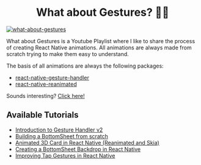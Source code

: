 <h1 align="center">
What about Gestures? 👌🏼
</h1>

 <a href="https://youtu.be/xpT2shjX790" target="_blank">
      <img src="https://github.com/enzomanuelmangano/what-about-gestures/blob/main/.assets/what-about-gestures.png" title="what-about-gestures">
  </a>

What about Gestures is a Youtube Playlist where I like to share the process of creating React Native animations. All animations are always made from scratch trying to make them easy to understand.

The basis of all animations are always the following packages:

- [react-native-gesture-handler](https://docs.swmansion.com/react-native-gesture-handler/)
- [react-native-reanimated](https://docs.swmansion.com/react-native-reanimated/)

Sounds interesting? [Click here!](https://youtu.be/xpT2shjX790)

## Available Tutorials

- [Introduction to Gesture Handler v2](https://youtu.be/xpT2shjX790)
- [Building a BottomSheet from scratch](https://youtu.be/KvRqsRwpwhY)
- [Animated 3D Card in React Native (Reanimated and Skia)](https://youtu.be/pVesCl7TY8A)
- [Creating a BottomSheet Backdrop in React Native](https://youtu.be/hfsBArfvK74)
- [Improving Tap Gestures in React Native](https://youtu.be/DWFS_dSnJOs)
